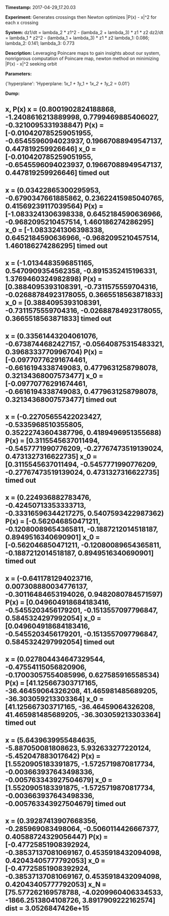 **Timestamp:** 2017-04-29_17.20.03

**Experiment:** Generates crossings then Newton optimizes |P(x) - x|^2 for each x crossing

**System:**
dz1/dt = lambda_2 * z1^2 - (lambda_2 + lambda_3) * z1 * z2 
dz2/dt = lambda_1 * z2^2 - (lambda_1 + lambda_3) * z1 * z2 
lambda_1: 0.086; lambda_2: 0.141; lambda_3: 0.773

**Description:** Leveraging Poincare maps to gain insights about our system, nonrigorous computation of Poincare map, newton method on minimizing |P(x) - x|^2 seeking orbit

**Parameters:**

{'hyperplane': 'Hyperplane: 1*x_1 + 1*y_1 + 1*x_2 + 1*y_2 = 0.01'}

**Dump:**

x, P(x)
x = (0.8001902824188868, -1.2408616213889998, 0.7799469885406027, -0.3210095331938847)
P(x) = [-0.010420785259051955, -0.6545596094023937, 0.19667088949547137, 0.447819259926646]
x_0 = [-0.010420785259051955, -0.6545596094023937, 0.19667088949547137, 0.447819259926646]
timed out
------------------
x = (0.03422865300295953, -0.6790347661885862, 0.23622415985040765, 0.41569239117039564)
P(x) = [-1.0833241306398338, 0.6452184590636966, -0.9682095210457514, 1.460186274286295]
x_0 = [-1.0833241306398338, 0.6452184590636966, -0.9682095210457514, 1.460186274286295]
timed out
------------------
x = (-1.0134483596851165, 0.5470909354562358, -0.8915352415196331, 1.3769460324982898)
P(x) = [0.3884095393108391, -0.7311575559704316, -0.02688784923178055, 0.3665518563871833]
x_0 = [0.3884095393108391, -0.7311575559704316, -0.02688784923178055, 0.3665518563871833]
timed out
------------------
x = (0.33561443204061076, -0.6738744682427157, -0.05640875315483321, 0.3968333770996704)
P(x) = [-0.09770776291674461, -0.6616194338749083, 0.4779631258798078, 0.32134368007573477]
x_0 = [-0.09770776291674461, -0.6616194338749083, 0.4779631258798078, 0.32134368007573477]
timed out
------------------
x = (-0.22705655422023427, -0.5335968510355805, 0.35222743604387796, 0.4189496951355688)
P(x) = [0.3115545637011494, -0.5457771990776209, -0.27767473519139024, 0.4731327316622735]
x_0 = [0.3115545637011494, -0.5457771990776209, -0.27767473519139024, 0.4731327316622735]
timed out
------------------
x = (0.224936882783476, -0.42450713353333713, -0.33316596344217275, 0.5407593422987362)
P(x) = [-0.562046850471211, -0.12080089654365811, -0.1887212014518187, 0.8949516340690901]
x_0 = [-0.562046850471211, -0.12080089654365811, -0.1887212014518187, 0.8949516340690901]
timed out
------------------
x = (-0.6411781294023716, 0.007308880034776137, -0.30116484653194026, 0.9482080784571597)
P(x) = [0.049604918684183416, -0.5455203456179201, -0.1513557097796847, 0.5845324297992054]
x_0 = [0.049604918684183416, -0.5455203456179201, -0.1513557097796847, 0.5845324297992054]
timed out
------------------
x = (0.027804434647329544, -0.47554115056820906, -0.17003057554085996, 0.627585916558534)
P(x) = [41.125667303717165, -36.46459064326208, 41.465981485689205, -36.303059213303364]
x_0 = [41.125667303717165, -36.46459064326208, 41.465981485689205, -36.303059213303364]
timed out
------------------
x = (5.6439639955484635, -5.887050081808623, 5.932633277220124, -5.452047883017642)
P(x) = [1.5520905183391875, -1.5725719870817734, -0.003663937643498336, -0.005763343927504679]
x_0 = [1.5520905183391875, -1.5725719870817734, -0.003663937643498336, -0.005763343927504679]
timed out
------------------
x = (0.39287413907668356, -0.285969083498064, -0.5060114426667377, 0.40588724329056447)
P(x) = [-0.47725851908392924, -0.38537137081069167, 0.4535918432094098, 0.42043405777792053]
x_0 = [-0.47725851908392924, -0.38537137081069167, 0.4535918432094098, 0.42043405777792053]
x_N = [75.577262169578788, -4.0209960406334533, -1866.2513804108726, 3.8917909222162574]
dist = 3.0526847426e+15
------------------